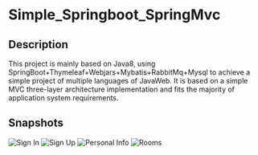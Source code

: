 # Simple_Springboot_SpringMvc
## Description
This project is mainly based on Java8, using SpringBoot+Thymeleaf+Webjars+Mybatis+RabbitMq+Mysql to achieve a simple project of multiple languages of JavaWeb. It is based on a simple MVC three-layer architecture implementation and fits the majority of application system requirements.
## Snapshots
![Sign In](./src/main/resource/static/img/Sign-in.jpeg)
![Sign Up](./src/main/resource/static/img/Sign-up.jpeg)
![Personal Info](./src/main/resource/static/img/Personal-Info.jpeg)
![Rooms](./src/main/resource/static/img/Rooms.jpeg)
